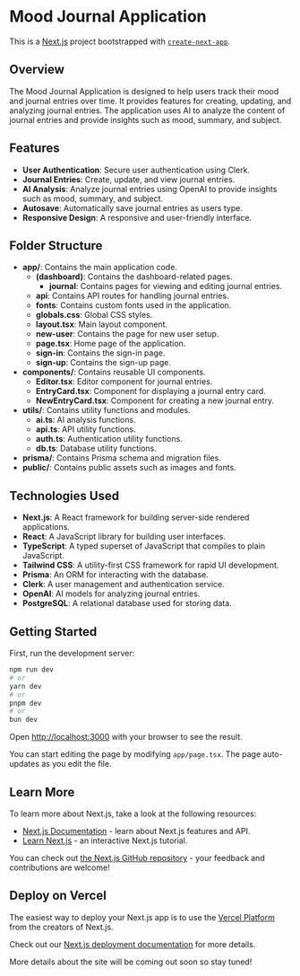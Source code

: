 # Mood Journal Application

This is a [Next.js](https://nextjs.org) project bootstrapped with [`create-next-app`](https://nextjs.org/docs/app/api-reference/cli/create-next-app).

## Overview

The Mood Journal Application is designed to help users track their mood and journal entries over time. It provides features for creating, updating, and analyzing journal entries. The application uses AI to analyze the content of journal entries and provide insights such as mood, summary, and subject.

## Features

- **User Authentication**: Secure user authentication using Clerk.
- **Journal Entries**: Create, update, and view journal entries.
- **AI Analysis**: Analyze journal entries using OpenAI to provide insights such as mood, summary, and subject.
- **Autosave**: Automatically save journal entries as users type.
- **Responsive Design**: A responsive and user-friendly interface.

## Folder Structure

- **app/**: Contains the main application code.
  - **(dashboard)**: Contains the dashboard-related pages.
    - **journal**: Contains pages for viewing and editing journal entries.
  - **api**: Contains API routes for handling journal entries.
  - **fonts**: Contains custom fonts used in the application.
  - **globals.css**: Global CSS styles.
  - **layout.tsx**: Main layout component.
  - **new-user**: Contains the page for new user setup.
  - **page.tsx**: Home page of the application.
  - **sign-in**: Contains the sign-in page.
  - **sign-up**: Contains the sign-up page.
- **components/**: Contains reusable UI components.
  - **Editor.tsx**: Editor component for journal entries.
  - **EntryCard.tsx**: Component for displaying a journal entry card.
  - **NewEntryCard.tsx**: Component for creating a new journal entry.
- **utils/**: Contains utility functions and modules.
  - **ai.ts**: AI analysis functions.
  - **api.ts**: API utility functions.
  - **auth.ts**: Authentication utility functions.
  - **db.ts**: Database utility functions.
- **prisma/**: Contains Prisma schema and migration files.
- **public/**: Contains public assets such as images and fonts.

## Technologies Used

- **Next.js**: A React framework for building server-side rendered applications.
- **React**: A JavaScript library for building user interfaces.
- **TypeScript**: A typed superset of JavaScript that compiles to plain JavaScript.
- **Tailwind CSS**: A utility-first CSS framework for rapid UI development.
- **Prisma**: An ORM for interacting with the database.
- **Clerk**: A user management and authentication service.
- **OpenAI**: AI models for analyzing journal entries.
- **PostgreSQL**: A relational database used for storing data.

## Getting Started

First, run the development server:

```bash
npm run dev
# or
yarn dev
# or
pnpm dev
# or
bun dev
```

Open [http://localhost:3000](http://localhost:3000) with your browser to see the result.

You can start editing the page by modifying `app/page.tsx`. The page auto-updates as you edit the file.

## Learn More

To learn more about Next.js, take a look at the following resources:

- [Next.js Documentation](https://nextjs.org/docs) - learn about Next.js features and API.
- [Learn Next.js](https://nextjs.org/learn) - an interactive Next.js tutorial.

You can check out [the Next.js GitHub repository](https://github.com/vercel/next.js) - your feedback and contributions are welcome!

## Deploy on Vercel

The easiest way to deploy your Next.js app is to use the [Vercel Platform](https://vercel.com/new?utm_medium=default-template&filter=next.js&utm_source=create-next-app&utm_campaign=create-next-app-readme) from the creators of Next.js.

Check out our [Next.js deployment documentation](https://nextjs.org/docs/app/building-your-application/deploying) for more details.

More details about the site will be coming out soon so stay tuned!
